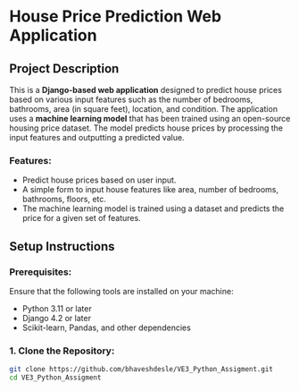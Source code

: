# House Price Prediction Web Application

## Project Description
This is a **Django-based web application** designed to predict house prices based on various input features such as the number of bedrooms, bathrooms, area (in square feet), location, and condition. The application uses a **machine learning model** that has been trained using an open-source housing price dataset. The model predicts house prices by processing the input features and outputting a predicted value.

### Features:
- Predict house prices based on user input.
- A simple form to input house features like area, number of bedrooms, bathrooms, floors, etc.
- The machine learning model is trained using a dataset and predicts the price for a given set of features.

## Setup Instructions

### Prerequisites:
Ensure that the following tools are installed on your machine:
- Python 3.11 or later
- Django 4.2 or later
- Scikit-learn, Pandas, and other dependencies

### 1. Clone the Repository:
```bash
git clone https://github.com/bhaveshdesle/VE3_Python_Assigment.git
cd VE3_Python_Assigment

